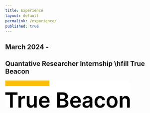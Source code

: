 ```yaml
---
title: Experience
layout: default
permalink: /experience/
published: true
---
```


## March 2024 - 
## Quantative Researcher Internship \hfill True Beacon
<img src="/assets/images/TrueBeacon.png" width="400">
